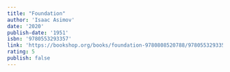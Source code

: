 ```yaml
---
title: "Foundation"
author: 'Isaac Asimov'
date: '2020'
publish-date: '1951'
isbn: '9780553293357'
link: 'https://bookshop.org/books/foundation-9780808520788/9780553293357'
rating: 5
publish: false
---
```

